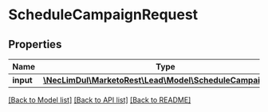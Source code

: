 # ScheduleCampaignRequest

## Properties
Name | Type | Description | Notes
------------ | ------------- | ------------- | -------------
**input** | [**\NecLimDul\MarketoRest\Lead\Model\ScheduleCampaignData**](ScheduleCampaignData.md) |  | [optional] 

[[Back to Model list]](../README.md#documentation-for-models) [[Back to API list]](../README.md#documentation-for-api-endpoints) [[Back to README]](../README.md)


